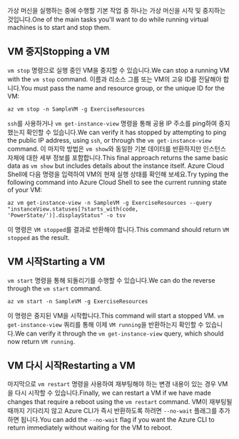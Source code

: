 <span data-ttu-id="01d7c-101">가상 머신을 실행하는 중에 수행할 기본 작업 중 하나는 가상 머신을 시작 및 중지하는 것입니다.</span><span class="sxs-lookup"><span data-stu-id="01d7c-101">One of the main tasks you'll want to do while running virtual machines is to start and stop them.</span></span>

## <a name="stopping-a-vm"></a><span data-ttu-id="01d7c-102">VM 중지</span><span class="sxs-lookup"><span data-stu-id="01d7c-102">Stopping a VM</span></span>

<span data-ttu-id="01d7c-103">`vm stop` 명령으로 실행 중인 VM을 중지할 수 있습니다.</span><span class="sxs-lookup"><span data-stu-id="01d7c-103">We can stop a running VM with the `vm stop` command.</span></span> <span data-ttu-id="01d7c-104">이름과 리소스 그룹 또는 VM의 고유 ID를 전달해야 합니다.</span><span class="sxs-lookup"><span data-stu-id="01d7c-104">You must pass the name and resource group, or the unique ID for the VM:</span></span>

```azurecli
az vm stop -n SampleVM -g ExerciseResources
```

<span data-ttu-id="01d7c-105">`ssh`를 사용하거나 `vm get-instance-view` 명령을 통해 공용 IP 주소를 ping하여 중지했는지 확인할 수 있습니다.</span><span class="sxs-lookup"><span data-stu-id="01d7c-105">We can verify it has stopped by attempting to ping the public IP address, using `ssh`, or through the `vm get-instance-view` command.</span></span> <span data-ttu-id="01d7c-106">이 마지막 방법은 `vm show`와 동일한 기본 데이터를 반환하지만 인스턴스 자체에 대한 세부 정보를 포함합니다.</span><span class="sxs-lookup"><span data-stu-id="01d7c-106">This final approach returns the same basic data as `vm show` but includes details about the instance itself.</span></span> <span data-ttu-id="01d7c-107">Azure Cloud Shell에 다음 명령을 입력하여 VM의 현재 실행 상태를 확인해 보세요.</span><span class="sxs-lookup"><span data-stu-id="01d7c-107">Try typing the following command into Azure Cloud Shell to see the current running state of your VM:</span></span>

```azurecli
az vm get-instance-view -n SampleVM -g ExerciseResources --query "instanceView.statuses[?starts_with(code, 'PowerState/')].displayStatus" -o tsv
```

<span data-ttu-id="01d7c-108">이 명령은 `VM stopped`를 결과로 반환해야 합니다.</span><span class="sxs-lookup"><span data-stu-id="01d7c-108">This command should return `VM stopped` as the result.</span></span>

## <a name="starting-a-vm"></a><span data-ttu-id="01d7c-109">VM 시작</span><span class="sxs-lookup"><span data-stu-id="01d7c-109">Starting a VM</span></span>

<span data-ttu-id="01d7c-110">`vm start` 명령을 통해 되돌리기를 수행할 수 있습니다.</span><span class="sxs-lookup"><span data-stu-id="01d7c-110">We can do the reverse through the `vm start` command.</span></span>

```azurecli
az vm start -n SampleVM -g ExerciseResources
```

<span data-ttu-id="01d7c-111">이 명령은 중지된 VM을 시작합니다.</span><span class="sxs-lookup"><span data-stu-id="01d7c-111">This command will start a stopped VM.</span></span> <span data-ttu-id="01d7c-112">`vm get-instance-view` 쿼리를 통해 이제 `VM running`을 반환하는지 확인할 수 있습니다.</span><span class="sxs-lookup"><span data-stu-id="01d7c-112">We can verify it through the `vm get-instance-view` query, which should now return `VM running`.</span></span>

## <a name="restarting-a-vm"></a><span data-ttu-id="01d7c-113">VM 다시 시작</span><span class="sxs-lookup"><span data-stu-id="01d7c-113">Restarting a VM</span></span>

<span data-ttu-id="01d7c-114">마지막으로 `vm restart` 명령을 사용하여 재부팅해야 하는 변경 내용이 있는 경우 VM을 다시 시작할 수 있습니다.</span><span class="sxs-lookup"><span data-stu-id="01d7c-114">Finally, we can restart a VM if we have made changes that require a reboot using the `vm restart` command.</span></span> <span data-ttu-id="01d7c-115">VM이 재부팅될 때까지 기다리지 않고 Azure CLI가 즉시 반환하도록 하려면 `--no-wait` 플래그를 추가하면 됩니다.</span><span class="sxs-lookup"><span data-stu-id="01d7c-115">You can add the `--no-wait` flag if you want the Azure CLI to return immediately without waiting for the VM to reboot.</span></span>

